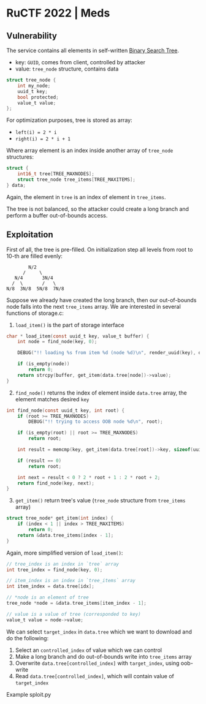 # RuCTF 2022 | Meds

## Vulnerability

The service contains all elements in self-written [Binary Search Tree](https://en.wikipedia.org/wiki/Binary_search_tree).

- key: `GUID`, comes from client, controlled by attacker
- value: `tree_node` structure, contains data

```c
struct tree_node {
	int my_node;
	uuid_t key;
	bool protected;
	value_t value;
};
```

For optimization purposes, tree is stored as array:

- `left(i) = 2 * i`
- `right(i) = 2 * i + 1`

Where array element is an index inside another array of `tree_node` structures:

```c
struct {
	int16_t tree[TREE_MAXNODES];
	struct tree_node tree_items[TREE_MAXITEMS];
} data;
```

Again, the element in `tree` is an index of element in `tree_items`.

The tree is not balanced, so the attacker could create a long branch and perform a buffer out-of-bounds access.

## Exploitation

First of all, the tree is pre-filled. On initialization step all levels from root to 10-th are filled evenly:

```
        N/2
      /     \
   N/4       3N/4
  /  \       /   \
N/8  3N/8  5N/8  7N/8
```

Suppose we already have created the long branch, then our out-of-bounds node falls into the next `tree_items` array. We are interested in several functions of storage.c:

1. `load_item()` is the part of storage interface

```c
char * load_item(const uuid_t key, value_t buffer) {
	int node = find_node(key, 0);

	DEBUG("!! loading %s from item %d (node %d)\n", render_uuid(key), data.tree[node], node);

	if (is_empty(node))
		return 0;
	return strcpy(buffer, get_item(data.tree[node])->value);
}
```

2. `find_node()` returns the index of element inside `data.tree` array, the element matches desired `key`

```c
int find_node(const uuid_t key, int root) {
	if (root >= TREE_MAXNODES)
		DEBUG("!! trying to access OOB node %d\n", root);

	if (is_empty(root) || root >= TREE_MAXNODES)
		return root;

	int result = memcmp(key, get_item(data.tree[root])->key, sizeof(uuid_t));

	if (result == 0)
		return root;

	int next = result < 0 ? 2 * root + 1 : 2 * root + 2;
	return find_node(key, next);
}
```

3. `get_item()` return tree's value (`tree_node` structure from `tree_items` array)

```c
struct tree_node* get_item(int index) {
	if (index < 1 || index > TREE_MAXITEMS)
		return 0;
	return &data.tree_items[index - 1];
}
```

Again, more simplified version of `load_item()`:

```c
// tree_index is an index in `tree` array
int tree_index = find_node(key, 0);

// item_index is an index in `tree_items` array
int item_index = data.tree[idx];

// *node is an element of tree
tree_node *node = &data.tree_items[item_index - 1];

// value is a value of tree (corresponded to key)
value_t value = node->value;
```

We can select `target_index` in `data.tree` which we want to download and do the following:

1. Select an `controlled_index` of value which we can control
2. Make a long branch and do out-of-bounds write into `tree_items` array
3. Overwrite `data.tree[controlled_index]` with `target_index`, using oob-write
4. Read `data.tree[controlled_index]`, which will contain value of `target_index`

Example sploit.py
